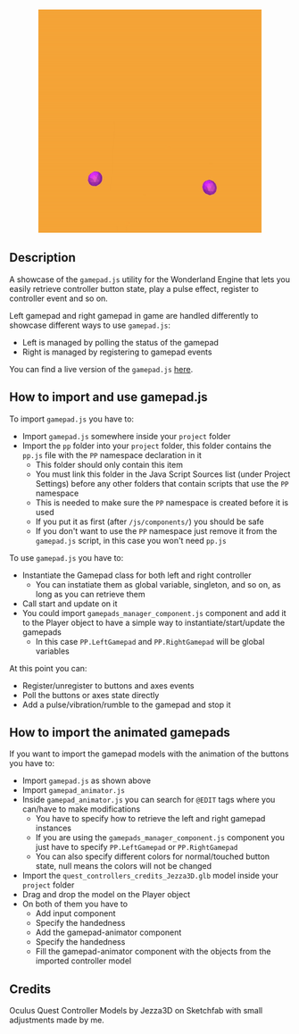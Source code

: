 <p align="center">
<br>
<img src="https://github.com/SignorPipo/wle_gamepad/blob/main/extra/showdonttell.gif">
</p>

## Description
A showcase of the `gamepad.js` utility for the Wonderland Engine that lets you easily retrieve controller button state, play a pulse effect, register to controller event and so on.

Left gamepad and right gamepad in game are handled differently to showcase different ways to use `gamepad.js`:
  - Left is managed by polling the status of the gamepad
  - Right is managed by registering to gamepad events

You can find a live version of the `gamepad.js` [here](https://elia-ducceschi.itch.io/gamepad-wonderland-engine).

## How to import and use gamepad.js
To import `gamepad.js` you have to:
- Import `gamepad.js` somewhere inside your `project` folder
- Import the `pp` folder into your `project` folder, this folder contains the `pp.js` file with the `PP` namespace declaration in it
  - This folder should only contain this item
  - You must link this folder in the Java Script Sources list (under Project Settings) before any other folders that contain scripts that use the `PP` namespace
  - This is needed to make sure the `PP` namespace is created before it is used 
  - If you put it as first (after `/js/components/`) you should be safe
  - If you don't want to use the `PP` namespace just remove it from the `gamepad.js` script, in this case you won't need `pp.js`

To use `gamepad.js` you have to:
- Instantiate the Gamepad class for both left and right controller
  - You can instatiate them as global variable, singleton, and so on, as long as you can retrieve them 
- Call start and update on it 
- You could import `gamepads_manager_component.js` component and add it to the Player object to have a simple way to instantiate/start/update the gamepads
  - In this case `PP.LeftGamepad` and `PP.RightGamepad` will be global variables

At this point you can:
- Register/unregister to buttons and axes events
- Poll the buttons or axes state directly
- Add a pulse/vibration/rumble to the gamepad and stop it

## How to import the animated gamepads
If you want to import the gamepad models with the animation of the buttons you have to:
- Import `gamepad.js` as shown above
- Import `gamepad_animator.js`
- Inside `gamepad_animator.js` you can search for `@EDIT` tags where you can/have to make modifications
  - You have to specify how to retrieve the left and right gamepad instances
  - If you are using the `gamepads_manager_component.js` component you just have to specify `PP.LeftGamepad` or `PP.RightGamepad`
  - You can also specify different colors for normal/touched button state, null means the colors will not be changed
- Import the `quest_controllers_credits_Jezza3D.glb` model inside your `project` folder
- Drag and drop the model on the Player object
- On both of them you have to
  - Add input component
  - Specify the handedness
  - Add the gamepad-animator component
  - Specify the handedness
  - Fill the gamepad-animator component with the objects from the imported controller model

## Credits
Oculus Quest Controller Models by Jezza3D on Sketchfab with small adjustments made by me.
